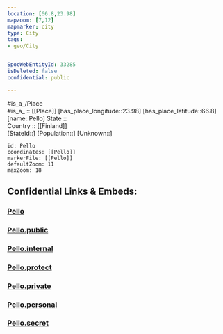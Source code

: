 ```yaml
---
location: [66.8,23.98] 
mapzoom: [7,12] 
mapmarker: city 
type: City
tags:
- geo/City


SpocWebEntityId: 33285
isDeleted: false
confidential: public

---
```

#is_a_/Place  
#is_a_ :: [[Place]] 
[has_place_longitude::23.98] 
[has_place_latitude::66.8] 
[name::Pello] 
State ::  
Country :: [[Finland]]  
[StateId::] 
[Population::] 
[Unknown::] 


```leaflet
id: Pello
coordinates: [[Pello]] 
markerFile: [[Pello]] 
defaultZoom: 11 
maxZoom: 18
```


## Confidential Links & Embeds: 

### [Pello](/_Standards/Earth/Continent/Europe/Europe~North/Sweden/Provinces~Sweden/Norrbotten/City/Pello.md) 

### [Pello.public](/_public/Earth/Continent/Europe/Europe~North/Sweden/Provinces~Sweden/Norrbotten/City/Pello.public.md) 

### [Pello.internal](/_internal/Earth/Continent/Europe/Europe~North/Sweden/Provinces~Sweden/Norrbotten/City/Pello.internal.md) 

### [Pello.protect](/_protect/Earth/Continent/Europe/Europe~North/Sweden/Provinces~Sweden/Norrbotten/City/Pello.protect.md) 

### [Pello.private](/_private/Earth/Continent/Europe/Europe~North/Sweden/Provinces~Sweden/Norrbotten/City/Pello.private.md) 

### [Pello.personal](/_personal/Earth/Continent/Europe/Europe~North/Sweden/Provinces~Sweden/Norrbotten/City/Pello.personal.md) 

### [Pello.secret](/_secret/Earth/Continent/Europe/Europe~North/Sweden/Provinces~Sweden/Norrbotten/City/Pello.secret.md)


